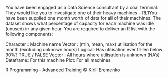 You have been engaged as a Data Science consultant by a coal terminal. They would like you to investigate one of their heavy machines - RL1You have been supplied one month worth of data for all of their machines. The dataset shows what percentage of capacity for each machine was idle (unused) in any given hour.  You are required to deliver an R list with the following components:

Character : Machine name
Vector : (min, mean, max) utilisation for the month (excluding unknown hours)
Logical: Has utilisation ever fallen below 90%?   TRUE / FALSE
Vector : All hours where utilisation is unknown (NA’s)
Dataframe: For this machine
Plot: For all machines

R Programming - Advanced Training
© Kirill Eremenko

